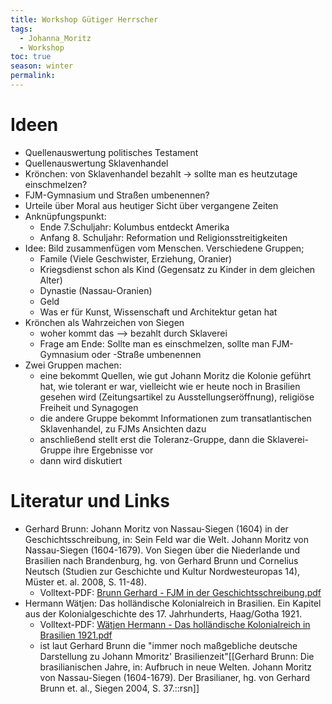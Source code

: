 ```yaml
---
title: Workshop Gütiger Herrscher
tags:
  - Johanna_Moritz
  - Workshop
toc: true
season: winter
permalink:
---
```

# Ideen

-  Quellenauswertung politisches Testament 
- Quellenauswertung Sklavenhandel 
- Krönchen: von Sklavenhandel bezahlt -> sollte man es heutzutage einschmelzen?
- FJM-Gymnasium und Straßen umbenennen?
- Urteile über Moral aus heutiger Sicht über vergangene Zeiten
- Anknüpfungspunkt:
	- Ende 7.Schuljahr: Kolumbus entdeckt Amerika 
	- Anfang 8. Schuljahr: Reformation und Religionsstreitigkeiten 
- Idee: Bild zusammenfügen vom Menschen. Verschiedene Gruppen;
	- Famile (Viele Geschwister, Erziehung, Oranier)
	- Kriegsdienst schon als Kind (Gegensatz zu Kinder in dem gleichen Alter)
	- Dynastie (Nassau-Oranien)
	- Geld 
	- Was er für Kunst, Wissenschaft und Architektur getan hat
- Krönchen als Wahrzeichen von Siegen 
	- woher kommt das --> bezahlt durch Sklaverei 
	- Frage am Ende: Sollte man es einschmelzen, sollte man FJM-Gymnasium oder -Straße umbenennen 
- Zwei Gruppen machen:
	- eine bekommt Quellen, wie gut Johann Moritz die Kolonie geführt hat, wie tolerant er war, vielleicht wie er heute noch in Brasilien gesehen wird (Zeitungsartikel zu Ausstellungseröffnung), religiöse Freiheit und Synagogen
	- die andere Gruppe bekommt Informationen zum transatlantischen Sklavenhandel, zu FJMs Ansichten dazu
	- anschließend stellt erst die Toleranz-Gruppe, dann die Sklaverei-Gruppe ihre Ergebnisse vor 
	- dann wird diskutiert

# Literatur und Links
- Gerhard Brunn: Johann Moritz von Nassau-Siegen (1604) in der Geschichtsschreibung, in: Sein Feld war die Welt. Johann Moritz von Nassau-Siegen (1604-1679). Von Siegen über die Niederlande und Brasilien nach Brandenburg, hg. von Gerhard Brunn und Cornelius Neutsch (Studien zur Geschichte und Kultur Nordwesteuropas 14), Müster et. al. 2008, S. 11-48).
	- Volltext-PDF: [Brunn Gerhard - FJM in der Geschichtsschreibung.pdf](https://www.dropbox.com/scl/fi/n6sjnmsjt4n7xk2wmifjq/Brunn-Gerhard-FJM-in-der-Geschichtsschreibung.pdf?rlkey=oijeov4l8oux4m65s934tqbys&dl=0)
-  Hermann Wätjen: Das holländische Kolonialreich in Brasilien. Ein Kapitel aus der Kolonialgeschichte des 17. Jahrhunderts, Haag/Gotha 1921.
	- Volltext-PDF: [Wätjen Hermann - Das holländische Kolonialreich in Brasilien 1921.pdf](https://www.dropbox.com/scl/fi/5onbkbjckfd6on2t2hc2r/W-tjen-Hermann-Das-holl-ndische-Kolonialreich-in-Brasilien-1921.pdf?rlkey=11zshr44ae6403psnvyqdicp7&dl=0)
	- ist laut Gerhard Brunn die "immer noch maßgebliche deutsche Darstellung zu Johann Mmoritz' Brasilienzeit"[[Gerhard Brunn: Die brasilianischen Jahre, in: Aufbruch in neue Welten. Johann Moritz von Nassau-Siegen (1604-1679). Der Brasilianer, hg. von Gerhard Brunn et. al., Siegen 2004, S. 37.::rsn]]